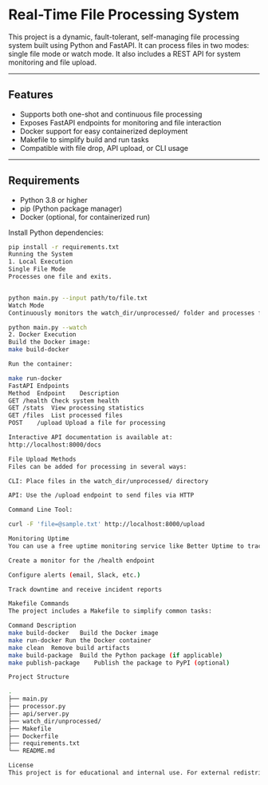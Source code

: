 # Real-Time File Processing System

This project is a dynamic, fault-tolerant, self-managing file processing system built using Python and FastAPI. It can process files in two modes: single file mode or watch mode. It also includes a REST API for system monitoring and file upload.

---

## Features

- Supports both one-shot and continuous file processing
- Exposes FastAPI endpoints for monitoring and file interaction
- Docker support for easy containerized deployment
- Makefile to simplify build and run tasks
- Compatible with file drop, API upload, or CLI usage

---

## Requirements

- Python 3.8 or higher
- pip (Python package manager)
- Docker (optional, for containerized run)

Install Python dependencies:

```bash
pip install -r requirements.txt
Running the System
1. Local Execution
Single File Mode
Processes one file and exits.


python main.py --input path/to/file.txt
Watch Mode
Continuously monitors the watch_dir/unprocessed/ folder and processes files as they appear.

python main.py --watch
2. Docker Execution
Build the Docker image:
make build-docker

Run the container:

make run-docker
FastAPI Endpoints
Method	Endpoint	Description
GET	/health	Check system health
GET	/stats	View processing statistics
GET	/files	List processed files
POST	/upload	Upload a file for processing

Interactive API documentation is available at:
http://localhost:8000/docs

File Upload Methods
Files can be added for processing in several ways:

CLI: Place files in the watch_dir/unprocessed/ directory

API: Use the /upload endpoint to send files via HTTP

Command Line Tool:

curl -F 'file=@sample.txt' http://localhost:8000/upload

Monitoring Uptime
You can use a free uptime monitoring service like Better Uptime to track system availability:

Create a monitor for the /health endpoint

Configure alerts (email, Slack, etc.)

Track downtime and receive incident reports

Makefile Commands
The project includes a Makefile to simplify common tasks:

Command	Description
make build-docker	Build the Docker image
make run-docker	Run the Docker container
make clean	Remove build artifacts
make build-package	Build the Python package (if applicable)
make publish-package	Publish the package to PyPI (optional)

Project Structure

.
├── main.py              
├── processor.py         
├── api/server.py        
├── watch_dir/unprocessed/  
├── Makefile             
├── Dockerfile           
├── requirements.txt     
└── README.md            

License
This project is for educational and internal use. For external redistribution, please refer to the licensing terms specified (if any).


